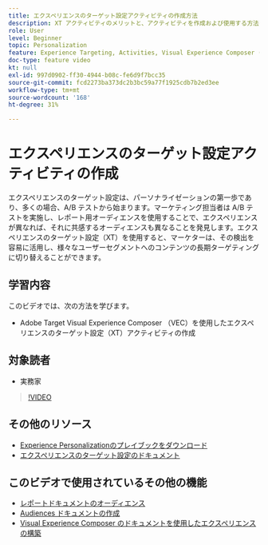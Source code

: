 ```yaml
---
title: エクスペリエンスのターゲット設定アクティビティの作成方法
description: XT アクティビティのメリットと、アクティビティを作成および使用する方法を説明します。 エクスペリエンスのターゲット設定（XT）アクティビティを使用すると、マーケターは特定のオーディエンスに特定のコンテンツをターゲット設定することができます。
role: User
level: Beginner
topic: Personalization
feature: Experience Targeting, Activities, Visual Experience Composer (VEC)
doc-type: feature video
kt: null
exl-id: 997d0902-ff30-4944-b08c-fe6d9f7bcc35
source-git-commit: fcd2273ba373dc2b3bc59a77f1925cdb7b2ed3ee
workflow-type: tm+mt
source-wordcount: '168'
ht-degree: 31%

---
```


# エクスペリエンスのターゲット設定アクティビティの作成

エクスペリエンスのターゲット設定は、パーソナライゼーションの第一歩であり、多くの場合、A/B テストから始まります。マーケティング担当者は A/B テストを実施し、レポート用オーディエンスを使用することで、エクスペリエンスが異なれば、それに共感するオーディエンスも異なることを発見します。エクスペリエンスのターゲット設定（XT）を使用すると、マーケターは、その検出を容易に活用し、様々なユーザーセグメントへのコンテンツの長期ターゲティングに切り替えることができます。

## 学習内容

このビデオでは、次の方法を学びます。

* Adobe Target Visual Experience Composer （VEC）を使用したエクスペリエンスのターゲット設定（XT）アクティビティの作成

## 対象読者

* 実務家

>[!VIDEO](https://video.tv.adobe.com/v/22418?quality=12)

## その他のリソース

* [Experience Personalizationのプレイブックをダウンロード ](https://guided.adobe.com/?promoid=K42KVXHD&amp;mv=other&amp;search=personalization+playbook#recommended/solutions/target)
* [ エクスペリエンスのターゲット設定のドキュメント ](https://experienceleague.adobe.com/docs/target/using/activities/experience-targeting/experience-target.html?lang=ja)

## このビデオで使用されているその他の機能

* [ レポートドキュメントのオーディエンス ](https://experienceleague.adobe.com/docs/target/using/audiences/managing-audience-filters.html?lang=ja)
* [Audiences ドキュメントの作成 ](https://experienceleague.adobe.com/docs/target/using/audiences/managing-audience-filters.html?lang=ja)
* [Visual Experience Composer のドキュメントを使用したエクスペリエンスの構築 ](https://experienceleague.adobe.com/docs/target/using/experiences/experiences.html?lang=ja)
